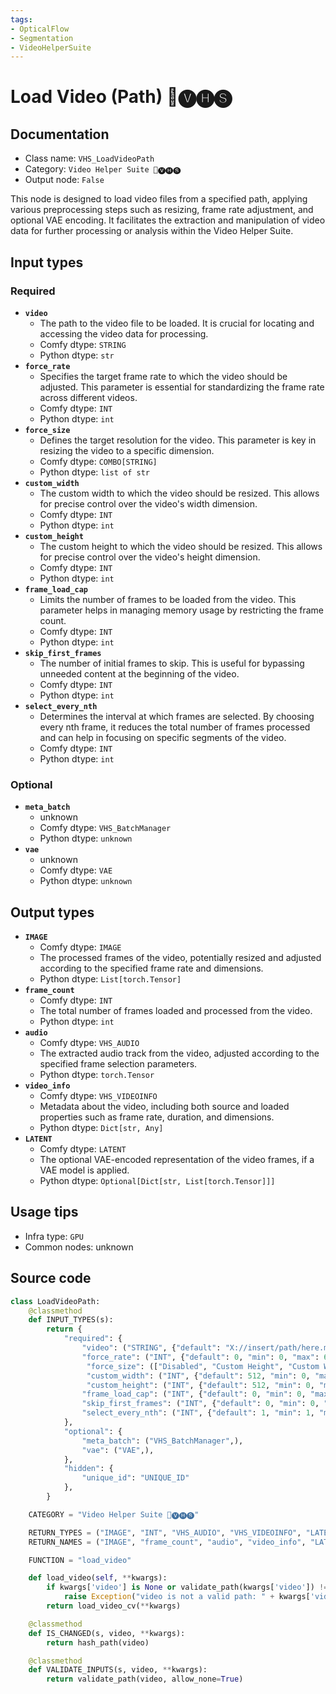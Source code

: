 ```yaml
---
tags:
- OpticalFlow
- Segmentation
- VideoHelperSuite
---
```


# Load Video (Path) 🎥🅥🅗🅢
## Documentation
- Class name: `VHS_LoadVideoPath`
- Category: `Video Helper Suite 🎥🅥🅗🅢`
- Output node: `False`

This node is designed to load video files from a specified path, applying various preprocessing steps such as resizing, frame rate adjustment, and optional VAE encoding. It facilitates the extraction and manipulation of video data for further processing or analysis within the Video Helper Suite.
## Input types
### Required
- **`video`**
    - The path to the video file to be loaded. It is crucial for locating and accessing the video data for processing.
    - Comfy dtype: `STRING`
    - Python dtype: `str`
- **`force_rate`**
    - Specifies the target frame rate to which the video should be adjusted. This parameter is essential for standardizing the frame rate across different videos.
    - Comfy dtype: `INT`
    - Python dtype: `int`
- **`force_size`**
    - Defines the target resolution for the video. This parameter is key in resizing the video to a specific dimension.
    - Comfy dtype: `COMBO[STRING]`
    - Python dtype: `list of str`
- **`custom_width`**
    - The custom width to which the video should be resized. This allows for precise control over the video's width dimension.
    - Comfy dtype: `INT`
    - Python dtype: `int`
- **`custom_height`**
    - The custom height to which the video should be resized. This allows for precise control over the video's height dimension.
    - Comfy dtype: `INT`
    - Python dtype: `int`
- **`frame_load_cap`**
    - Limits the number of frames to be loaded from the video. This parameter helps in managing memory usage by restricting the frame count.
    - Comfy dtype: `INT`
    - Python dtype: `int`
- **`skip_first_frames`**
    - The number of initial frames to skip. This is useful for bypassing unneeded content at the beginning of the video.
    - Comfy dtype: `INT`
    - Python dtype: `int`
- **`select_every_nth`**
    - Determines the interval at which frames are selected. By choosing every nth frame, it reduces the total number of frames processed and can help in focusing on specific segments of the video.
    - Comfy dtype: `INT`
    - Python dtype: `int`
### Optional
- **`meta_batch`**
    - unknown
    - Comfy dtype: `VHS_BatchManager`
    - Python dtype: `unknown`
- **`vae`**
    - unknown
    - Comfy dtype: `VAE`
    - Python dtype: `unknown`
## Output types
- **`IMAGE`**
    - Comfy dtype: `IMAGE`
    - The processed frames of the video, potentially resized and adjusted according to the specified frame rate and dimensions.
    - Python dtype: `List[torch.Tensor]`
- **`frame_count`**
    - Comfy dtype: `INT`
    - The total number of frames loaded and processed from the video.
    - Python dtype: `int`
- **`audio`**
    - Comfy dtype: `VHS_AUDIO`
    - The extracted audio track from the video, adjusted according to the specified frame selection parameters.
    - Python dtype: `torch.Tensor`
- **`video_info`**
    - Comfy dtype: `VHS_VIDEOINFO`
    - Metadata about the video, including both source and loaded properties such as frame rate, duration, and dimensions.
    - Python dtype: `Dict[str, Any]`
- **`LATENT`**
    - Comfy dtype: `LATENT`
    - The optional VAE-encoded representation of the video frames, if a VAE model is applied.
    - Python dtype: `Optional[Dict[str, List[torch.Tensor]]]`
## Usage tips
- Infra type: `GPU`
- Common nodes: unknown


## Source code
```python
class LoadVideoPath:
    @classmethod
    def INPUT_TYPES(s):
        return {
            "required": {
                "video": ("STRING", {"default": "X://insert/path/here.mp4", "vhs_path_extensions": video_extensions}),
                "force_rate": ("INT", {"default": 0, "min": 0, "max": 60, "step": 1}),
                 "force_size": (["Disabled", "Custom Height", "Custom Width", "Custom", "256x?", "?x256", "256x256", "512x?", "?x512", "512x512"],),
                 "custom_width": ("INT", {"default": 512, "min": 0, "max": DIMMAX, "step": 8}),
                 "custom_height": ("INT", {"default": 512, "min": 0, "max": DIMMAX, "step": 8}),
                "frame_load_cap": ("INT", {"default": 0, "min": 0, "max": BIGMAX, "step": 1}),
                "skip_first_frames": ("INT", {"default": 0, "min": 0, "max": BIGMAX, "step": 1}),
                "select_every_nth": ("INT", {"default": 1, "min": 1, "max": BIGMAX, "step": 1}),
            },
            "optional": {
                "meta_batch": ("VHS_BatchManager",),
                "vae": ("VAE",),
            },
            "hidden": {
                "unique_id": "UNIQUE_ID"
            },
        }

    CATEGORY = "Video Helper Suite 🎥🅥🅗🅢"

    RETURN_TYPES = ("IMAGE", "INT", "VHS_AUDIO", "VHS_VIDEOINFO", "LATENT")
    RETURN_NAMES = ("IMAGE", "frame_count", "audio", "video_info", "LATENT")

    FUNCTION = "load_video"

    def load_video(self, **kwargs):
        if kwargs['video'] is None or validate_path(kwargs['video']) != True:
            raise Exception("video is not a valid path: " + kwargs['video'])
        return load_video_cv(**kwargs)

    @classmethod
    def IS_CHANGED(s, video, **kwargs):
        return hash_path(video)

    @classmethod
    def VALIDATE_INPUTS(s, video, **kwargs):
        return validate_path(video, allow_none=True)

```
